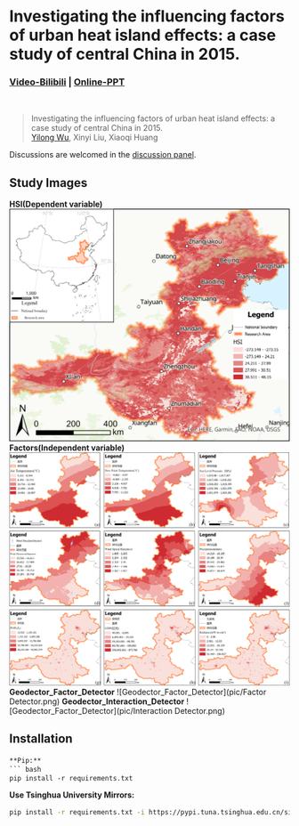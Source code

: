 # Investigating the influencing factors of urban heat island effects: a case study of central China in 2015.
### [Video-Bilibili](https://www.bilibili.com/) | [Online-PPT](https://www.mdpi.com/journal/ijgi)
<br/>

>Investigating the influencing factors of urban heat island effects: a case study of central China in 2015.  
>[Yilong Wu](https://github.com/uyoin), Xinyi Liu, Xiaoqi Huang

Discussions are welcomed in the [discussion panel](https://github.com/uyoin/UHI-Factors-CC-2015/issues).

## Study Images
**HSI(Dependent variable)**
![HSI](pic/HSI.png)
**Factors(Independent variable)**
![Factors](pic/Factors.png)
**Geodector_Factor_Detector**
![Geodector_Factor_Detector](pic/Factor Detector.png)
**Geodector_Interaction_Detector**
![Geodector_Factor_Detector](pic/Interaction Detector.png)
## Installation
```
**Pip:**
``` bash
pip install -r requirements.txt
```
**Use Tsinghua University Mirrors:**
``` bash
pip install -r requirements.txt -i https://pypi.tuna.tsinghua.edu.cn/simple
```
